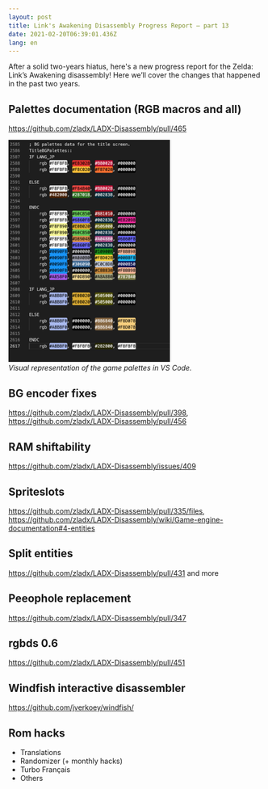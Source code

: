 ```yaml
---
layout: post
title: Link's Awakening Disassembly Progress Report – part 13
date: 2021-02-20T06:39:01.436Z
lang: en
---
```


After a solid two-years hiatus, here's a new progress report for the Zelda: Link’s Awakening disassembly! Here we’ll
cover the changes that happened in the past two years.

## Palettes documentation (RGB macros and all)

https://github.com/zladx/LADX-Disassembly/pull/465

<img alt="A screenshot of the source code opened in a text editor, with the rgb colors being appropriately colored" width="320" src="/images/zelda-links-awakening-progress-report-13/rgb-palettes.png"/><br>
_Visual representation of the game palettes in VS Code._

## BG encoder fixes

https://github.com/zladx/LADX-Disassembly/pull/398, https://github.com/zladx/LADX-Disassembly/pull/456

## RAM shiftability

https://github.com/zladx/LADX-Disassembly/issues/409

## Spriteslots

https://github.com/zladx/LADX-Disassembly/pull/335/files, https://github.com/zladx/LADX-Disassembly/wiki/Game-engine-documentation#4-entities

## Split entities

https://github.com/zladx/LADX-Disassembly/pull/431 and more

## Peeophole replacement

https://github.com/zladx/LADX-Disassembly/pull/347

## rgbds 0.6

https://github.com/zladx/LADX-Disassembly/pull/451

## Windfish interactive disassembler

https://github.com/jverkoey/windfish/

## Rom hacks

- Translations
- Randomizer (+ monthly hacks)
- Turbo Français
- Others
